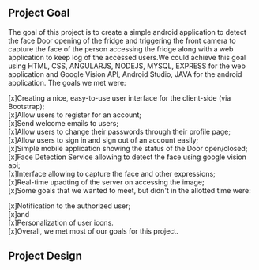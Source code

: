 ## Project Goal
The goal of this project is to create a simple android application to detect the face Door opening of the fridge and triggering the front camera to capture the face of the person accessing the fridge along with a web application to keep log of the accessed users.We could achieve this goal using HTML, CSS, ANGULARJS, NODEJS, MYSQL, EXPRESS for the web application and Google Vision API, Android Studio, JAVA for the android application. The goals we met were:<br>

[x]Creating a nice, easy-to-use user interface for the client-side (via Bootstrap);<br>
[x]Allow users to register for an account;<br>
[x]Send welcome emails to users;<br>
[x]Allow users to change their passwords through their profile page;<br>
[x]Allow users to sign in and sign out of an account easily;<br>
[x]Simple mobile application showing the status of the Door open/closed;<br>
[x]Face Detection Service allowing to detect the face using google vision api;<br>
[x]Interface allowing to capture the face and other expressions;<br>
[x]Real-time upadting of the server on accessing the image;<br>
[x]Some goals that we wanted to meet, but didn't in the allotted time were:<br>

[x]Notification to the authorized user;<br>
[x]and<br>
[x]Personalization of user icons.<br>
[x]Overall, we met most of our goals for this project.<br>
## Project Design
